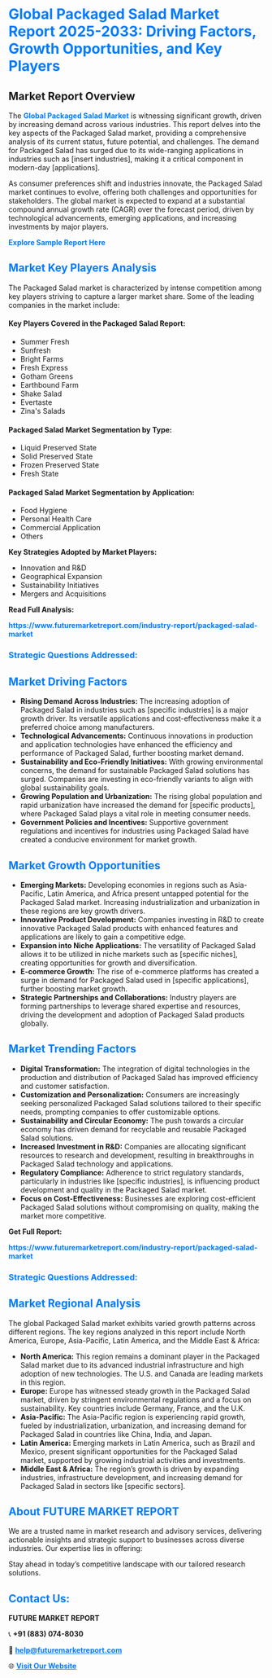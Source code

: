 <h1 style="color: #007BFF;">Global Packaged Salad Market Report 2025-2033: Driving Factors, Growth Opportunities, and Key Players</h1>

<section id="overview">
<h2>Market Report Overview</h2>
<p>The <a href="https://www.futuremarketreport.com/industry-report/packaged-salad-market" style="color: #007BFF; text-decoration: none;"><strong>Global Packaged Salad Market</strong></a> is witnessing significant growth, driven by increasing demand across various industries. This report delves into the key aspects of the Packaged Salad market, providing a comprehensive analysis of its current status, future potential, and challenges. The demand for Packaged Salad has surged due to its wide-ranging applications in industries such as [insert industries], making it a critical component in modern-day [applications].</p>
<p>As consumer preferences shift and industries innovate, the Packaged Salad market continues to evolve, offering both challenges and opportunities for stakeholders. The global market is expected to expand at a substantial compound annual growth rate (CAGR) over the forecast period, driven by technological advancements, emerging applications, and increasing investments by major players.</p>
</section>

<section id="overview">
<p><a href="https://www.futuremarketreport.com/request-sample/reportId=41492" style="color: #007BFF; text-decoration: none;"><strong>Explore Sample Report Here</strong></a></p>
</section>

<section id="key-players">
<h2 style="color: #007BFF;">Market Key Players Analysis</h2>
<p>The Packaged Salad market is characterized by intense competition among key players striving to capture a larger market share. Some of the leading companies in the market include:</p>
<h4>Key Players Covered in the Packaged Salad Report:</h4>
<ul><li>Summer Fresh</li><li>Sunfresh</li><li>Bright Farms</li><li>Fresh Express</li><li>Gotham Greens</li><li>Earthbound Farm</li><li>Shake Salad</li><li>Evertaste</li><li>Zina&#039;s Salads</li></ul>
<h4>Packaged Salad Market Segmentation by Type:</h4>
<ul><li>Liquid Preserved State</li><li>Solid Preserved State</li><li>Frozen Preserved State</li><li>Fresh State</li></ul>

<h4>Packaged Salad Market Segmentation by Application:</h4>
<ul><li>Food Hygiene</li><li>Personal Health Care</li><li>Commercial Application</li><li>Others</li></ul>
<p><strong>Key Strategies Adopted by Market Players:</strong></p>
<ul>
<li>Innovation and R&D</li>
<li>Geographical Expansion</li>
<li>Sustainability Initiatives</li>
<li>Mergers and Acquisitions</li>
</ul>
</section>

<section>
<p><strong>Read Full Analysis: </strong></p><a href="https://www.futuremarketreport.com/industry-report/packaged-salad-market" style="color: #007BFF; text-decoration: none;"><strong>https://www.futuremarketreport.com/industry-report/packaged-salad-market</strong></a>
<h3 style="color: #007BFF;">Strategic Questions Addressed:</h3>
</section>

<section id="driving-factors">
<h2 style="color: #007BFF;">Market Driving Factors</h2>
<ul>
<li><strong>Rising Demand Across Industries:</strong> The increasing adoption of Packaged Salad in industries such as [specific industries] is a major growth driver. Its versatile applications and cost-effectiveness make it a preferred choice among manufacturers.</li>
<li><strong>Technological Advancements:</strong> Continuous innovations in production and application technologies have enhanced the efficiency and performance of Packaged Salad, further boosting market demand.</li>
<li><strong>Sustainability and Eco-Friendly Initiatives:</strong> With growing environmental concerns, the demand for sustainable Packaged Salad solutions has surged. Companies are investing in eco-friendly variants to align with global sustainability goals.</li>
<li><strong>Growing Population and Urbanization:</strong> The rising global population and rapid urbanization have increased the demand for [specific products], where Packaged Salad plays a vital role in meeting consumer needs.</li>
<li><strong>Government Policies and Incentives:</strong> Supportive government regulations and incentives for industries using Packaged Salad have created a conducive environment for market growth.</li>
</ul>
</section>

<section id="growth-opportunities">
<h2 style="color: #007BFF;">Market Growth Opportunities</h2>
<ul>
<li><strong>Emerging Markets:</strong> Developing economies in regions such as Asia-Pacific, Latin America, and Africa present untapped potential for the Packaged Salad market. Increasing industrialization and urbanization in these regions are key growth drivers.</li>
<li><strong>Innovative Product Development:</strong> Companies investing in R&D to create innovative Packaged Salad products with enhanced features and applications are likely to gain a competitive edge.</li>
<li><strong>Expansion into Niche Applications:</strong> The versatility of Packaged Salad allows it to be utilized in niche markets such as [specific niches], creating opportunities for growth and diversification.</li>
<li><strong>E-commerce Growth:</strong> The rise of e-commerce platforms has created a surge in demand for Packaged Salad used in [specific applications], further boosting market growth.</li>
<li><strong>Strategic Partnerships and Collaborations:</strong> Industry players are forming partnerships to leverage shared expertise and resources, driving the development and adoption of Packaged Salad products globally.</li>
</ul>
</section>

<section id="trending-factors">
<h2 style="color: #007BFF;">Market Trending Factors</h2>
<ul>
<li><strong>Digital Transformation:</strong> The integration of digital technologies in the production and distribution of Packaged Salad has improved efficiency and customer satisfaction.</li>
<li><strong>Customization and Personalization:</strong> Consumers are increasingly seeking personalized Packaged Salad solutions tailored to their specific needs, prompting companies to offer customizable options.</li>
<li><strong>Sustainability and Circular Economy:</strong> The push towards a circular economy has driven demand for recyclable and reusable Packaged Salad solutions.</li>
<li><strong>Increased Investment in R&D:</strong> Companies are allocating significant resources to research and development, resulting in breakthroughs in Packaged Salad technology and applications.</li>
<li><strong>Regulatory Compliance:</strong> Adherence to strict regulatory standards, particularly in industries like [specific industries], is influencing product development and quality in the Packaged Salad market.</li>
<li><strong>Focus on Cost-Effectiveness:</strong> Businesses are exploring cost-efficient Packaged Salad solutions without compromising on quality, making the market more competitive.</li>
</ul>
</section>

<section>
<p><strong>Get Full Report: </strong></p><a href="https://www.futuremarketreport.com/industry-report/packaged-salad-market" style="color: #007BFF; text-decoration: none;"><strong>https://www.futuremarketreport.com/industry-report/packaged-salad-market</strong></a>
<h3 style="color: #007BFF;">Strategic Questions Addressed:</h3>
</section>


<section id="regional-analysis">
<h2 style="color: #007BFF;">Market Regional Analysis</h2>
<p>The global Packaged Salad market exhibits varied growth patterns across different regions. The key regions analyzed in this report include North America, Europe, Asia-Pacific, Latin America, and the Middle East & Africa:</p>
<ul>
<li><strong>North America:</strong> This region remains a dominant player in the Packaged Salad market due to its advanced industrial infrastructure and high adoption of new technologies. The U.S. and Canada are leading markets in this region.</li>
<li><strong>Europe:</strong> Europe has witnessed steady growth in the Packaged Salad market, driven by stringent environmental regulations and a focus on sustainability. Key countries include Germany, France, and the U.K.</li>
<li><strong>Asia-Pacific:</strong> The Asia-Pacific region is experiencing rapid growth, fueled by industrialization, urbanization, and increasing demand for Packaged Salad in countries like China, India, and Japan.</li>
<li><strong>Latin America:</strong> Emerging markets in Latin America, such as Brazil and Mexico, present significant opportunities for the Packaged Salad market, supported by growing industrial activities and investments.</li>
<li><strong>Middle East & Africa:</strong> The region’s growth is driven by expanding industries, infrastructure development, and increasing demand for Packaged Salad in sectors like [specific sectors].</li>
</ul>
</section>

<footer>
<h2 style="color: #007BFF;">About FUTURE MARKET REPORT</h2>
<p>We are a trusted name in market research and advisory services, delivering actionable insights and strategic support to businesses across diverse industries. Our expertise lies in offering:</p>

<p>Stay ahead in today’s competitive landscape with our tailored research solutions.</p>

<h2 style="color: #007BFF;">Contact Us:</h2>
<p><strong>FUTURE MARKET REPORT</strong></p>
<p>📞 <strong>+91 (883) 074-8030</strong></p>
<p>📧 <strong><a href="mailto:help@futuremarketreport.com" style="color: #007BFF;">help@futuremarketreport.com</a></strong></p>
<p>🌐 <strong><a href="https://www.futuremarketreport.com/" style="color: #007BFF;">Visit Our Website</a></strong></p>
</footer>